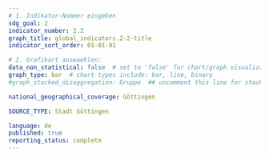 ```yaml
---
# 1. Indikator-Nummer eingeben 
sdg_goal: 2
indicator_number: 2.2
graph_title: global_indicators.2-2-title
indicator_sort_order: 01-01-01

# 2. Grafikart auswaehlen: 
data_non_statistical: false  # set to 'false' for chart/graph visualization 
graph_type: bar  # chart types include: bar, line, binary 
#graph_stacked_disaggregation: Gruppe  ## uncomment this line for stacked bars. eplace 'Geschlecht' with the field of aggregation. 

national_geographical_coverage: Göttingen

SOURCE_TYPE: Stadt Göttingen

language: de   
published: true 
reporting_status: complete
---
```

